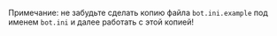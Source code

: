 Примечание: не забудьте сделать копию файла `bot.ini.example` под именем `bot.ini` и далее работать с этой копией!